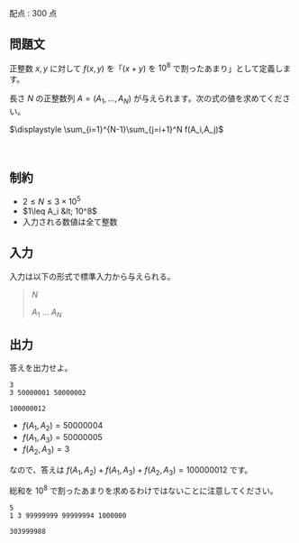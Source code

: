 配点 : $300$ 点

## 問題文

正整数 $x,y$ に対して $f(x,y)$ を「$(x+y)$ を $10^8$ で割ったあまり」として定義します。

長さ $N$ の正整数列 $A=(A_1,\ldots,A_N)$ が与えられます。次の式の値を求めてください。

$\displaystyle \sum_{i=1}^{N-1}\sum_{j=i+1}^N f(A_i,A_j)$

<br>

## 制約

- $2\leq N\leq 3\times 10^5$
- $1\leq A_i &lt; 10^8$
- 入力される数値は全て整数

## 入力

入力は以下の形式で標準入力から与えられる。

> $N$ 
> 
> $A_1$ $\ldots$ $A_N$

## 出力

答えを出力せよ。

```input1
3
3 50000001 50000002
```

```output1
100000012
```

- $f(A_1,A_2)=50000004$
- $f(A_1,A_3)=50000005$
- $f(A_2,A_3)=3$

なので、答えは $f(A_1,A_2)+f(A_1,A_3)+f(A_2,A_3) = 100000012$ です。

総和を $10^8$ で割ったあまりを求めるわけではないことに注意してください。

```input2
5
1 3 99999999 99999994 1000000
```

```output2
303999988
```